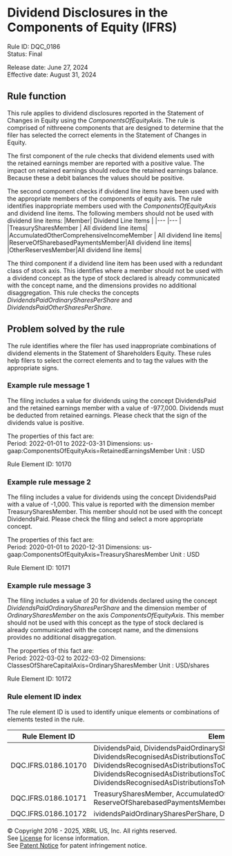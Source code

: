 # Dividend Disclosures in the Components of Equity (IFRS) 
Rule ID: DQC_0186   
Status: Final  
  
Release date: June 27, 2024  
Effective date: August 31, 2024  
  
## Rule function
This rule applies to dividend disclosures reported in the Statement of Changes in Equity using the *ComponentsOfEquityAxis*. The rule is comprised of nithreene components that are designed to determine that the filer has selected the correct elements in the Statement of Changes in Equity. 

The first component of the rule checks that dividend elements used with the retained earnings member are reported with a positive value.  The impact on retained earnings should reduce the retained earnings balance.  Because these a debit balances the values should be positive.

The second component checks if dividend line items have been used with the appropriate members of the components of equity axis. The rule identifies inappropriate members used  with the *ComponentsOfEquityAxis* and dividend line items.  The following members should not be used with dividend line items:
|Member| Dividend  Line Items |
|--- |--- |
|TreasurySharesMember | All dividend line items|
|AccumulatedOtherComprehensiveIncomeMember | All dividend line items|
|ReserveOfSharebasedPaymentsMember|All dividend line items|
|OtherReservesMember|All dividend line items|

The third component if a dividend line item has been used with a redundant class of stock axis. This identifies where a member should not be used with a dividend concept as the type of stock declared is already communicated with the concept name, and the dimensions provides no additional disaggregation. This rule checks the concepts *DividendsPaidOrdinarySharesPerShare* and *DividendsPaidOtherSharesPerShare*.

## Problem solved by the rule  
The rule identifies where the filer has used inappropriate combinations of dividend elements in the Statement of Shareholders Equity. These rules help filers to select the correct elements and to tag the values with the appropriate signs.  

### Example rule message 1

The filing includes a value for dividends using the concept DividendsPaid and the retained earnings member with a value of -977,000. Dividends must be deducted from retained earnings.  Please check that the sign of the dividends value is positive.

The properties of this fact are:  
Period: 2022-01-01 to 2022-03-31
Dimensions: us-gaap:ComponentsOfEquityAxis=RetainedEarningsMember
Unit : USD

Rule Element ID: 10170

### Example rule message 2

The filing includes a value for dividends using the concept DividendsPaid with a value of -1,000. This value is reported with the dimension member TreasurySharesMember.  This member should not be used with the concept DividendsPaid.  Please check the filing and select a more appropriate concept.

The properties of this fact are:  
Period: 2020-01-01 to 2020-12-31
Dimensions: us-gaap:ComponentsOfEquityAxis=TreasurySharesMember
Unit : USD

Rule Element ID: 10171

### Example rule message 3

The filing includes a  value of 20 for  dividends declared using the concept *DividendsPaidOrdinarySharesPerShare* and the dimension member of *OrdinarySharesMember* on the axis *ComponentsOfEquityAxis*. This member should not be used with this concept as the type of stock declared is already communicated with the concept name, and the dimensions provides no additional disaggregation. 

The properties of this fact are:  
Period: 2022-03-02 to 2022-03-02
Dimensions: ClassesOfShareCapitalAxis=OrdinarySharesMember
Unit : USD/shares

Rule Element ID: 10172

### Rule element ID index  
The rule element ID is used to identify unique elements or combinations of elements tested in the rule.

|Rule Element ID|Element|
|--- |--- |
| DQC.IFRS.0186.10170 |DividendsPaid, DividendsPaidOrdinaryShares, DividendsPaidOtherShares, DividendsRecognisedAsDistributionsToOwnersOfParentRelatingToPriorYears, DividendsRecognisedAsDistributionsToOwnersOfParentRelatingToCurrentYear, DividendsRecognisedAsDistributionsToOwnersOfParent, DividendsRecognisedAsDistributionsToNoncontrollingInterests|
| DQC.IFRS.0186.10171 | TreasurySharesMember, AccumulatedOtherComprehensiveIncomeMember, ReserveOfSharebasedPaymentsMember, OtherReservesMember|
| DQC.IFRS.0186.10172|ividendsPaidOrdinarySharesPerShare, DividendsPaidOtherSharesPerShare|


© Copyright 2016 - 2025, XBRL US, Inc. All rights reserved.   
See [License](https://xbrl.us/dqc-license) for license information.  
See [Patent Notice](https://xbrl.us/dqc-patent) for patent infringement notice.  